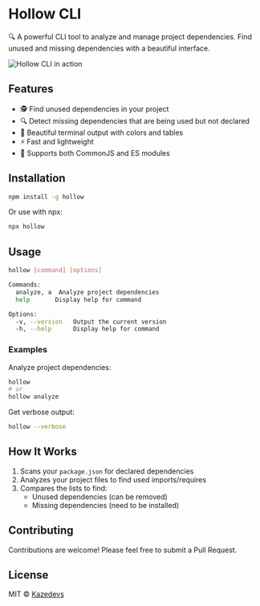 # Hollow CLI

🔍 A powerful CLI tool to analyze and manage project dependencies. Find unused and missing dependencies with a beautiful interface.

![Hollow CLI in action](https://github.com/yourusername/hollow-cli/raw/main/screenshot.png)

## Features

- 🕵️  Find unused dependencies in your project
- 🔍 Detect missing dependencies that are being used but not declared
- 🎨 Beautiful terminal output with colors and tables
- ⚡ Fast and lightweight
- 🔄 Supports both CommonJS and ES modules

## Installation

```bash
npm install -g hollow
```

Or use with npx:

```bash
npx hollow
```

## Usage

```bash
hollow [command] [options]

Commands:
  analyze, a  Analyze project dependencies
  help       Display help for command

Options:
  -v, --version   Output the current version
  -h, --help      Display help for command
```

### Examples

Analyze project dependencies:

```bash
hollow
# or
hollow analyze
```

Get verbose output:

```bash
hollow --verbose
```

## How It Works

1. Scans your `package.json` for declared dependencies
2. Analyzes your project files to find used imports/requires
3. Compares the lists to find:
   - Unused dependencies (can be removed)
   - Missing dependencies (need to be installed)

## Contributing

Contributions are welcome! Please feel free to submit a Pull Request.

## License

MIT © [Kazedevs](https://github.com/kazedevs)
